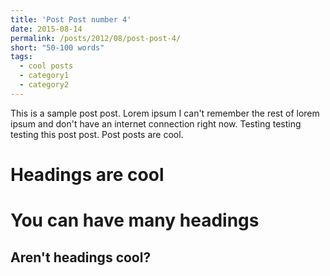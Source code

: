 ```yaml
---
title: 'Post Post number 4'
date: 2015-08-14
permalink: /posts/2012/08/post-post-4/
short: "50-100 words"
tags:
  - cool posts
  - category1
  - category2
---
```


This is a sample post post. Lorem ipsum I can't remember the rest of lorem ipsum and don't have an internet connection right now. Testing testing testing this post post. Post posts are cool.

Headings are cool
======

You can have many headings
======

Aren't headings cool?
------